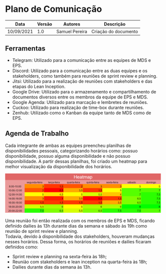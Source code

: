 # Plano de Comunicação
| Data | Versão | Autores | Descrição |
|--|--|--|--|
| 10/09/2021 | 1.0 | Samuel Pereira | Criação do documento |

## Ferramentas
- Telegram: Utilizado para a comunicação entre as equipes de MDS e EPS.
- Discord: Utilizado para a comunicação entre as duas equipes e os stakeholders, como também para reuniões de sprint review e planning.
- Jitsi: Utilizado para a realização de reuniões com stakeholders e das etapas do Lean Inception.
- Google Drive: Utilizado para o armazenamento e compartilhamento de documentos diversos entre os membros da equipe de EPS e MDS.
- Google Agenda: Utilizado para marcação e lembretes de reuniões.
- Cuckoo: Utilizado para realização de time-box durante reuniões.
- Zenhub: Utilizado como o Kanban da equipe tanto de MDS como de EPS.

## Agenda de Trabalho
Cada integrante de ambas as equipes preencheu planilhas de disponibilidades pessoais, categorizando horários como: possuo disponibilidade, possuo alguma disponibilidade e não possuo disponibilidade. A partir dessas planilhas, foi criado um heatmap para melhor visualização da disponibilidade dos horários.

![](../assets/heatmap.png)

Uma reunião foi então realizada com os membros de EPS e MDS, ficando definido dailies às 13h durante dias da semana e sábado às 19h como reunião de sprint review e planning. <br>
Todavia, devido à disponibilidade dos stakeholders, houveram mudanças nesses horários. Dessa forma, os horários de reuniões e dailies ficaram definidos como:
- Sprint review e planning na sexta-feira às 18h;
- Reunião com stakeholders e lean inception na quarta-feira às 18h;
- Dailies durante dias da semana às 13h.